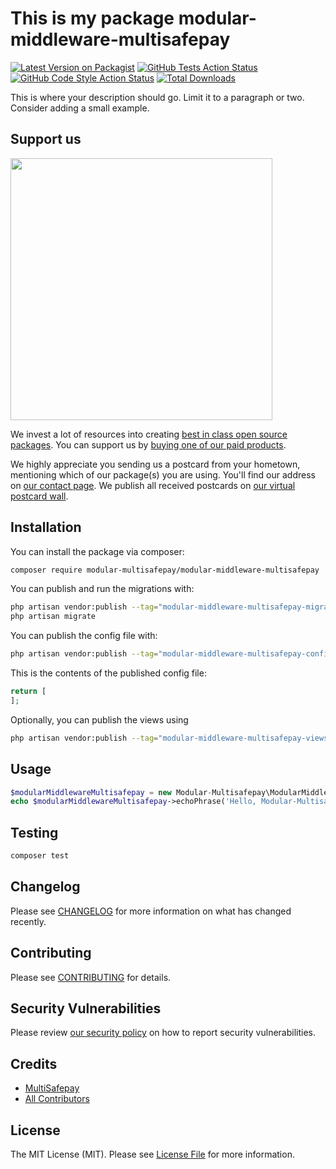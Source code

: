 # This is my package modular-middleware-multisafepay

[![Latest Version on Packagist](https://img.shields.io/packagist/v/modular-multisafepay/modular-middleware-multisafepay.svg?style=flat-square)](https://packagist.org/packages/modular-multisafepay/modular-middleware-multisafepay)
[![GitHub Tests Action Status](https://img.shields.io/github/workflow/status/modular-multisafepay/modular-middleware-multisafepay/run-tests?label=tests)](https://github.com/modular-multisafepay/modular-middleware-multisafepay/actions?query=workflow%3Arun-tests+branch%3Amain)
[![GitHub Code Style Action Status](https://img.shields.io/github/workflow/status/modular-multisafepay/modular-middleware-multisafepay/Fix%20PHP%20code%20style%20issues?label=code%20style)](https://github.com/modular-multisafepay/modular-middleware-multisafepay/actions?query=workflow%3A"Fix+PHP+code+style+issues"+branch%3Amain)
[![Total Downloads](https://img.shields.io/packagist/dt/modular-multisafepay/modular-middleware-multisafepay.svg?style=flat-square)](https://packagist.org/packages/modular-multisafepay/modular-middleware-multisafepay)

This is where your description should go. Limit it to a paragraph or two. Consider adding a small example.

## Support us

[<img src="https://github-ads.s3.eu-central-1.amazonaws.com/modular-middleware-multisafepay.jpg?t=1" width="419px" />](https://spatie.be/github-ad-click/modular-middleware-multisafepay)

We invest a lot of resources into creating [best in class open source packages](https://spatie.be/open-source). You can support us by [buying one of our paid products](https://spatie.be/open-source/support-us).

We highly appreciate you sending us a postcard from your hometown, mentioning which of our package(s) you are using. You'll find our address on [our contact page](https://spatie.be/about-us). We publish all received postcards on [our virtual postcard wall](https://spatie.be/open-source/postcards).

## Installation

You can install the package via composer:

```bash
composer require modular-multisafepay/modular-middleware-multisafepay
```

You can publish and run the migrations with:

```bash
php artisan vendor:publish --tag="modular-middleware-multisafepay-migrations"
php artisan migrate
```

You can publish the config file with:

```bash
php artisan vendor:publish --tag="modular-middleware-multisafepay-config"
```

This is the contents of the published config file:

```php
return [
];
```

Optionally, you can publish the views using

```bash
php artisan vendor:publish --tag="modular-middleware-multisafepay-views"
```

## Usage

```php
$modularMiddlewareMultisafepay = new Modular-Multisafepay\ModularMiddlewareMultisafepay();
echo $modularMiddlewareMultisafepay->echoPhrase('Hello, Modular-Multisafepay!');
```

## Testing

```bash
composer test
```

## Changelog

Please see [CHANGELOG](CHANGELOG.md) for more information on what has changed recently.

## Contributing

Please see [CONTRIBUTING](CONTRIBUTING.md) for details.

## Security Vulnerabilities

Please review [our security policy](../../security/policy) on how to report security vulnerabilities.

## Credits

- [MultiSafepay](https://github.com/MultiSafepay)
- [All Contributors](../../contributors)

## License

The MIT License (MIT). Please see [License File](LICENSE.md) for more information.
